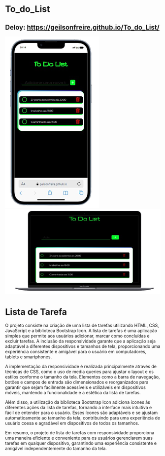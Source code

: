 # To_do_List  
## Deloy: https://geilsonfreire.github.io/To_do_List/


<div>
    <img src="assets/readme/celular.png" alt="Celular">
    <img src="assets/readme/notebook.png" alt="NoteBook" width="600">
</div>

# Lista de Tarefa

O projeto consiste na criação de uma lista de tarefas utilizando HTML, CSS, JavaScript e a biblioteca Bootstrap Icon. A lista de tarefas é uma aplicação simples que permite aos usuários adicionar, marcar como concluídas e excluir tarefas. A inclusão da responsividade garante que a aplicação seja adaptável a diferentes dispositivos e tamanhos de tela, proporcionando uma experiência consistente e amigável para o usuário em computadores, tablets e smartphones.

A implementação da responsividade é realizada principalmente através de técnicas de CSS, como o uso de media queries para ajustar o layout e os estilos conforme o tamanho da tela. Elementos como a barra de navegação, botões e campos de entrada são dimensionados e reorganizados para garantir que sejam facilmente acessíveis e utilizáveis em dispositivos móveis, mantendo a funcionalidade e a estética da lista de tarefas.

Além disso, a utilização da biblioteca Bootstrap Icon adiciona ícones às diferentes ações da lista de tarefas, tornando a interface mais intuitiva e fácil de entender para o usuário. Esses ícones são adaptáveis e se ajustam automaticamente ao tamanho da tela, contribuindo para uma experiência de usuário coesa e agradável em dispositivos de todos os tamanhos.

Em resumo, o projeto de lista de tarefas com responsividade proporciona uma maneira eficiente e conveniente para os usuários gerenciarem suas tarefas em qualquer dispositivo, garantindo uma experiência consistente e amigável independentemente do tamanho da tela.
